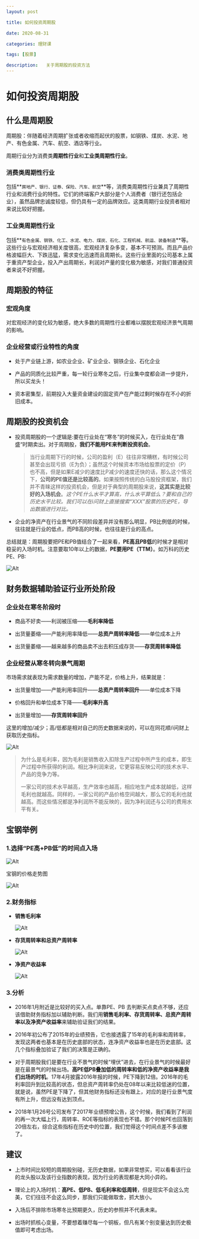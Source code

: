 ```yaml
---
layout: post

title: 如何投资周期股

date: 2020-08-31

categories: 理财课

tags: [股票]

description:   关于周期股的投资方法
---
```





# 如何投资周期股

## 什么是周期股

周期股：伴随着经济周期扩张或者收缩而起伏的股票，如钢铁、煤炭、水泥、地产、有色金属、汽车、航空、酒店等行业。

周期行业分为消费类**周期性行业**和**工业类周期性行业**。

### **消费类周期性行业**

包括**`房地产、银行、证券、保险、汽车、航空`**等，消费类周期性行业兼具了周期性行业和消费行业的特性。它们的终端客户大部分是个人消费者（银行还包括企业），虽然品牌忠诚度较低，但仍具有一定的品牌效应。这类周期行业投资者相对来说比较好把握。

### **工业类周期性行业**

包括**`有色金属、钢铁、化工、水泥、电力、煤炭、石化、工程机械、航运、装备制造`**等。这些行业与宏观经济相关度很高，宏观经济复杂多变，基本不可预测。而且产品价格波幅巨大、下跌迅猛，需求变化迅速而且周期长。这些行业里面的公司基本上属于重资产型企业，投入产出周期长，利润对产量的变化极为敏感，对我们普通投资者来说不好把握。

## 周期股的特征

### 宏观角度

对宏观经济的变化较为敏感，绝大多数的周期性行业都难以摆脱宏观经济景气周期的影响。

### 企业经营或行业特性的角度

- 处于产业链上游，如农业企业、矿业企业、钢铁企业、石化企业

- 产品的同质化比较严重，每一轮行业寒冬之后，行业集中度都会进一步提升，所以买龙头！

- 资本密集型，前期投入大量资金建设的固定资产在产能过剩时候存在不小的折旧成本。

## 周期股的投资机会

- 投资周期股的一个逻辑是:要在行业处在“寒冬”的时候买入，在行业处在”鼎盛“时期卖出。对于周期股，**我们不能用PE来判断投资机会**。

  > 当行业周期下行的时候，公司的盈利（E）往往非常糟糕，有时候公司甚至会出现亏损（E为负）；虽然这个时候资本市场给股票的定价（P）也不高，但是如果E减少的速度比P减少的速度还快的话，那么这个情况下，**公司的PE值还是比较高的**。如果按照传统的白马股投资框架，我们并不青睐这样的投资机会，但是对于典型的周期股来说，**这其实是比较好的入场机会**。*这个PE什么水平才算高，什么水平算低么？要和自己的历史水平比较。我们可以在i问财上直接搜索“XXX”股票的历史PE，导出数据进行对比。*

- 企业的净资产在行业景气的不同阶段差异并没有那么明显，PB比例低的时候，往往就是行业的低点，而PB高的时候，也往往是行业的高点。

总结就是：周期股要把PE和PB值结合了一起来看，**PE高且PB低**的时候才是相对稳妥的入场时机。注意要取10年以上的数据，**PE要用PE（TTM）**。如万科的历史PE、PB:

![Alt](https://user-images.githubusercontent.com/35519242/91719042-2e897100-ebc7-11ea-9b5d-567e4d2c695c.png)

## 财务数据辅助验证行业所处阶段

### 企业处在寒冬阶段时

- 商品不好卖——利润被压缩——**毛利率降低**

- 出货量萎缩——产能利用率降低——**总资产周转率降低**——单位成本上升

- 出货量萎缩——越来越多的商品卖不出去积压成存货——**存货周转率降低**

### 企业经营从寒冬转向景气周期

市场需求就表现为需求数量的增加，产能不足，价格上升，结果就是：

- 出货量增加——产能利用率回升——**总资产周转率回升**——单位成本下降

- 价格回升和单位成本下降——**毛利率升高**

- 出货量增加——**存货周转率回升**

这里的增加/减少；高/低都是相对自己的历史数据来说的，可以在同花顺/i问财上获取历史指标。

![Alt](https://user-images.githubusercontent.com/35519242/91726358-add07200-ebd2-11ea-9045-4abec030af87.png)

>为什么是毛利率，因为毛利是销售收入扣除生产过程中所产生的成本，即生产过程中所获得的利润。相比净利润来说，它更容易反映公司的技术水平、产品的竞争力等。
>
>一家公司的技术水平越高，生产效率也越高，相应地生产成本就越低，这样毛利也就越高。同样的，一家公司的产品价格空间越大，那么它的毛利也就越高。而这些情况都是净利润所不能反映的，因为净利润还与公司的费用水平有关。

## 宝钢举例

### 1.选择“PE高+PB低”的时间点入场

![Alt](https://user-images.githubusercontent.com/35519242/91726617-26cfc980-ebd3-11ea-9337-40c2ba0c79f1.png)

宝钢的价格走势图

![Alt](https://user-images.githubusercontent.com/35519242/91726756-567ed180-ebd3-11ea-9dcc-152f10300ccb.png)

### 2.财务指标

- **销售毛利率**

  ![Alt](https://user-images.githubusercontent.com/35519242/91726977-9f368a80-ebd3-11ea-910f-b6b1d0e48548.png)

- **存货周转率和总资产周转率**

  ![Alt](https://user-images.githubusercontent.com/35519242/91727117-c725ee00-ebd3-11ea-9deb-57fb44cf3685.png)

- **净资产收益率**

  ![Alt](https://user-images.githubusercontent.com/35519242/91727167-dad15480-ebd3-11ea-8950-fe9916a7aa9d.png)

### 3.分析

- 2016年1月附近是比较好的买入点。单靠PE、PB 去判断买点卖点不够，还应该借助财务指标加以辅助判断。我们用**销售毛利率、存货周转率、总资产周转率以及净资产收益率**来辅助验证我们的结果。
- 2016年初公布了2015年的业绩预告，它也接透露了15年的毛利率和周转率，发现这两者也基本是在历史底部的状态，连净资产收益率也是在历史底部。这几个指标叠加验证了我们的决策是正确的。

- 对于周期股我们是要在行业不景气的时候“埋伏”进去，在行业景气的时候最好是在最景气的时候出场。**高PE低PB叠加低的周转率和低的净资产收益率是我们出场的时机**。17年4月披露2016年报的时候，PE下降到12倍。2016年的毛利率回升到比较高的状态，但总资产周转率仍处在08年以来比较低迷的位置，就是说，虽然PE是下降了，但其他财务指标还没有跟上，对应的是行业景气度有所上升，但远没有达到顶点。

- 2018年1月26号公司发布了2017年业绩预增公告，这个时候，我们看到了利润的再一次大幅上行，周转率、ROE等指标的表现也不错。那个时候PE也回落到20倍左右，综合这些指标在历史中的位置，我们觉得这个时间点差不多该撤了。

## 建议

- 上市时间比较短的周期股别碰，无历史数据，如果非常想买，可以看看该行业的龙头股以及该行业指数的表现，因为行业的表现都是大同小异的。

- 理论上的入场时机：**高PE、低PB、低毛利率和低周转**，但是现实不会这么完美，它们往往不会这么同步，那我们只能做取舍，抓大放小。

- 入场后不排除市场寒冬比预期更久，历史的参照并不代表未来。

- 出场时抓核心变量，不要想着赚尽每一个铜板，但凡有某个别变量达到历史极值即可考虑出场。